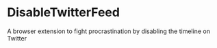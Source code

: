 # DisableTwitterFeed
A browser extension to fight procrastination by disabling the timeline on Twitter
